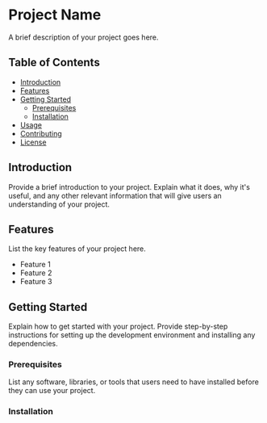 # Project Name

A brief description of your project goes here.

## Table of Contents

- [Introduction](#introduction)
- [Features](#features)
- [Getting Started](#getting-started)
  - [Prerequisites](#prerequisites)
  - [Installation](#installation)
- [Usage](#usage)
- [Contributing](#contributing)
- [License](#license)

## Introduction

Provide a brief introduction to your project. Explain what it does, why it's useful, and any other relevant information that will give users an understanding of your project.

## Features

List the key features of your project here.

- Feature 1
- Feature 2
- Feature 3

## Getting Started

Explain how to get started with your project. Provide step-by-step instructions for setting up the development environment and installing any dependencies.

### Prerequisites

List any software, libraries, or tools that users need to have installed before they can use your project.

### Installation

